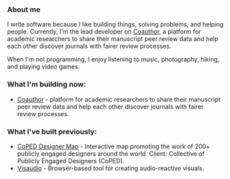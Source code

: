 ### About me

I write software because I like building things, solving problems, and helping people. Currently, I'm the lead developer on <a href="https://coauthor.fly.dev/" target="_blank">Coauthor</a>, a platform for academic researchers to share their manuscript peer review data and help each other discover journals with fairer review processes.

When I'm not programming, I enjoy listening to music, photography, hiking, and playing video games. 

### What I'm building now:
- <a href="https://coauthor.fly.dev/" target="_blank">Coauthor</a> - platform for academic researchers to share their manuscript peer review data and help each other discover journals with fairer review processes.

### What I've built previously:
- <a href="https://iacoped.github.io/coped-designermap/">CoPED Designer Map</a> - Interactive map promoting the work of 200+ publicly engaged designers around the world. Client: Collective of Publicly Engaged Designers (CoPED).
- <a href="https://visaudio.fly.dev/">Visaudio</a> - Browser-based tool for creating audio-reactive visuals.






<!--
**leonzh2k/leonzh2k** is a ✨ _special_ ✨ repository because its `README.md` (this file) appears on your GitHub profile.

Here are some ideas to get you started:

- 🔭 I’m currently working on ...
- 🌱 I’m currently learning ...
- 👯 I’m looking to collaborate on ...
- 🤔 I’m looking for help with ...
- 💬 Ask me about ...
- 📫 How to reach me: ...
- 😄 Pronouns: ...
- ⚡ Fun fact: ...
-->
